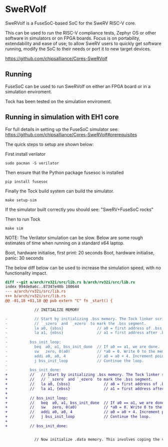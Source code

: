 SweRVolf
========

SweRVolf is a FuseSoC-based SoC for the SweRV RISC-V core.

This can be used to run the RISC-V compliance tests, Zephyr OS
or other software in simulators or on FPGA boards. Focus is on
portability, extendability and ease of use; to allow SweRV users
to quickly get software running, modify the SoC to their needs or
port it to new target devices.

https://github.com/chipsalliance/Cores-SweRVolf

Running
-------

FuseSoC can be used to run SweRVolf on either an FPGA board or in a simulation
enviroment.

Tock has been tested on the simulation enviroment.

Running in simulation with EH1 core
-----------------------------------
For full details in setting up the FuseSoC simulator see: https://github.com/chipsalliance/Cores-SweRVolf#prerequisites

The quick steps to setup are shown below:

First install verilator

```shell
sudo pacman -S verilator
```

Then ensure that the Python package fusesoc is installed

```shell
pip install fusesoc
```

Finally the Tock build system can build the simulator.

```shell
make setup-sim
```

If the simulator built correctly you should see: "SweRV+FuseSoC rocks"

Then to run Tock

```shell
make sim
```

NOTE: The Verilator simulation can be slow. Below are some rough estimates
of time when running on a standard x64 laptop.

Boot, hardware initialise, first print: 20 seconds
Boot, hardware initialise, panic: 30 seconds

The below diff below can be used to increase the simulation speed, with no
functionality impact.

```diff
diff --git a/arch/rv32i/src/lib.rs b/arch/rv32i/src/lib.rs
index 994de0a6c..87347e40b 100644
--- a/arch/rv32i/src/lib.rs
+++ b/arch/rv32i/src/lib.rs
@@ -81,18 +81,18 @@ pub extern "C" fn _start() {

             // INITIALIZE MEMORY

-            // Start by initializing .bss memory. The Tock linker script defines
-            // `_szero` and `_ezero` to mark the .bss segment.
-            la a0, {sbss}               // a0 = first address of .bss
-            la a1, {ebss}               // a1 = first address after .bss
-
-          bss_init_loop:
-            beq  a0, a1, bss_init_done  // If a0 == a1, we are done.
-            sw   zero, 0(a0)            // *a0 = 0. Write 0 to the memory location in a0.
-            addi a0, a0, 4              // a0 = a0 + 4. Increment pointer to next word.
-            j bss_init_loop             // Continue the loop.
-
-          bss_init_done:
+          //   // Start by initializing .bss memory. The Tock linker script defines
+          //   // `_szero` and `_ezero` to mark the .bss segment.
+          //   la a0, {sbss}               // a0 = first address of .bss
+          //   la a1, {ebss}               // a1 = first address after .bss
+
+          // bss_init_loop:
+          //   beq  a0, a1, bss_init_done  // If a0 == a1, we are done.
+          //   sw   zero, 0(a0)            // *a0 = 0. Write 0 to the memory location in a0.
+          //   addi a0, a0, 4              // a0 = a0 + 4. Increment pointer to next word.
+          //   j bss_init_loop             // Continue the loop.
+
+          // bss_init_done:


             // Now initialize .data memory. This involves coping the values right at the
```
